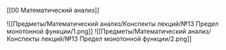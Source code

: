 [[00 Математический анализ]]

![[Предметы/Математический анализ/Конспекты лекций/№13 Предел монотонной функции/1.png]]
![[Предметы/Математический анализ/Конспекты лекций/№13 Предел монотонной функции/2.png]]